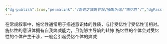 ```yaml
---
{"dg-publish":true,"permalink":"/奇迹之城世界观/抽象名词/’施忆性‘/","dgPassFrontmatter":true}
---
```


在常规叙事中，施忆性通常用于描述意识体的性质，与[[‘受忆性’\|‘受忆性’]]相对。
施忆性的意识体拥有自我熵减能力，且能够主导熵的转嫁
施忆性的个体会对受忆性的个体产生干涉，一般会引起受忆个体的熵减 